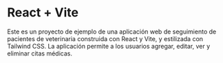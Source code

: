 # React + Vite
Este es un proyecto de ejemplo de una aplicación web de seguimiento de pacientes de veterinaria construida con React y Vite, y estilizada con Tailwind CSS. La aplicación permite a los usuarios agregar, editar, ver y eliminar citas médicas.
